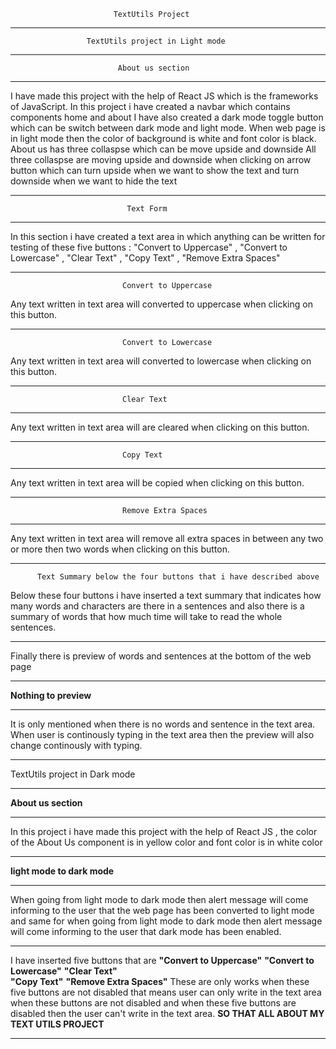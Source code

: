                            TextUtils Project
____________________________________________________________________________________
                     TextUtils project in Light mode 
____________________________________________________________________________________
                            About us section 
____________________________________________________________________________________
I have made this project with the help of React JS which is the frameworks of JavaScript.
In this project i have created a navbar which contains components home and about 
I have also created a dark mode toggle button which can be switch between dark mode and
light mode. When web page is in light mode then the color of background is white and 
font color is black. About us has three collaspse which can be move upside and downside
All three collaspse are moving upside and downside when clicking on arrow button which can 
turn upside when we want to show the text and turn downside when we want to hide the text
____________________________________________________________________________________
                              Text Form
____________________________________________________________________________________
 In this section i have created a text area in which anything can be written for testing 
 of these five buttons : "Convert to Uppercase" , "Convert to Lowercase" , "Clear Text" , 
 "Copy Text" , "Remove Extra Spaces" 
____________________________________________________________________________________
                             Convert to Uppercase
 Any text written in text area will converted to uppercase when clicking on this button.
____________________________________________________________________________________
                             Convert to Lowercase
 Any text written in text area will converted to lowercase when clicking on this button.
*************************************************************************************
                             Clear Text
*************************************************************************************
 Any text written in text area will are cleared when clicking on this button.
*************************************************************************************
                             Copy Text
*************************************************************************************
 Any text written in text area will be copied when clicking on this button.
*************************************************************************************
                             Remove Extra Spaces
*************************************************************************************
 Any text written in text area will remove all extra spaces in between any two or 
 more then two words when clicking on this button.
*************************************************************************************
          Text Summary below the four buttons that i have described above
Below these four buttons i have inserted a text summary that indicates how many words 
and characters are there in a sentences and also there is a summary of words that how 
much time will take to read the whole sentences.
*************************************************************************************
Finally there is preview of words and sentences at the bottom of the web page 
*************************************************************************************
**Nothing to preview** 
*************************************************************************************
It is only mentioned when there is no words and sentence
in the text area. When user is continously typing in the text area then the 
preview will also change continously with typing.
*************************************************************************************
TextUtils project in Dark mode
*************************************************************************************
****About us section****
*************************************************************************************
In this project i have made this project with the help of React JS , the color of the 
About Us component is in yellow color and font color is in white color 
*************************************************************************************
****light mode to dark mode**** 
*************************************************************************************
When going from light mode to dark mode then alert message will come informing to the 
user that the web page has been converted to light mode and same for when going from
light mode to dark mode then alert message will come informing to the user that dark 
mode has been enabled.
*************************************************************************************
I have inserted five buttons that are
****"Convert to Uppercase"**** 
****"Convert to Lowercase"**** 
****"Clear Text"****  
****"Copy Text"**** 
****"Remove Extra Spaces"****
These are only works when these five buttons
are not disabled that means user can only write in the text area when these buttons are
not disabled and when these five buttons are disabled then the user can't write in the 
text area.
**SO THAT ALL ABOUT MY TEXT UTILS PROJECT**
*************************************************************************************
